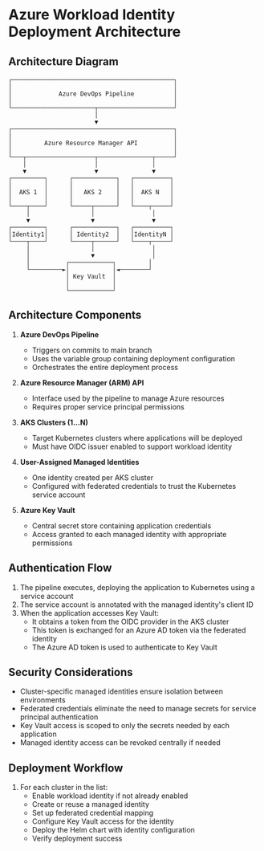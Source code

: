 # Azure Workload Identity Deployment Architecture

## Architecture Diagram

```
┌─────────────────────────────────────────────┐
│                                             │
│             Azure DevOps Pipeline           │
│                                             │
└───────────────────────┬─────────────────────┘
                        │
                        ▼
┌─────────────────────────────────────────────┐
│                                             │
│         Azure Resource Manager API          │
│                                             │
└───┬───────────────────┬───────────────┬─────┘
    │                   │               │
    ▼                   ▼               ▼
┌─────────┐      ┌────────────┐   ┌──────────┐
│         │      │            │   │          │
│  AKS 1  │      │   AKS 2    │   │  AKS N   │
│         │      │            │   │          │
└────┬────┘      └─────┬──────┘   └────┬─────┘
     │                 │                │
     ▼                 ▼                ▼
┌─────────┐      ┌────────────┐   ┌──────────┐
│Identity1│      │ Identity2  │   │IdentityN │
└────┬────┘      └─────┬──────┘   └────┬─────┘
     │                 │                │
     │                 ▼                │
     │          ┌────────────┐         │
     └─────────►│            │◄────────┘
                │ Key Vault  │
                │            │
                └────────────┘
```

## Architecture Components

1. **Azure DevOps Pipeline**
   - Triggers on commits to main branch
   - Uses the variable group containing deployment configuration
   - Orchestrates the entire deployment process

2. **Azure Resource Manager (ARM) API**
   - Interface used by the pipeline to manage Azure resources
   - Requires proper service principal permissions

3. **AKS Clusters (1...N)**
   - Target Kubernetes clusters where applications will be deployed
   - Must have OIDC issuer enabled to support workload identity

4. **User-Assigned Managed Identities**
   - One identity created per AKS cluster
   - Configured with federated credentials to trust the Kubernetes service account

5. **Azure Key Vault**
   - Central secret store containing application credentials
   - Access granted to each managed identity with appropriate permissions

## Authentication Flow

1. The pipeline executes, deploying the application to Kubernetes using a service account
2. The service account is annotated with the managed identity's client ID
3. When the application accesses Key Vault:
   - It obtains a token from the OIDC provider in the AKS cluster
   - This token is exchanged for an Azure AD token via the federated identity
   - The Azure AD token is used to authenticate to Key Vault

## Security Considerations

- Cluster-specific managed identities ensure isolation between environments
- Federated credentials eliminate the need to manage secrets for service principal authentication
- Key Vault access is scoped to only the secrets needed by each application
- Managed identity access can be revoked centrally if needed

## Deployment Workflow

1. For each cluster in the list:
   - Enable workload identity if not already enabled
   - Create or reuse a managed identity
   - Set up federated credential mapping
   - Configure Key Vault access for the identity
   - Deploy the Helm chart with identity configuration
   - Verify deployment success 